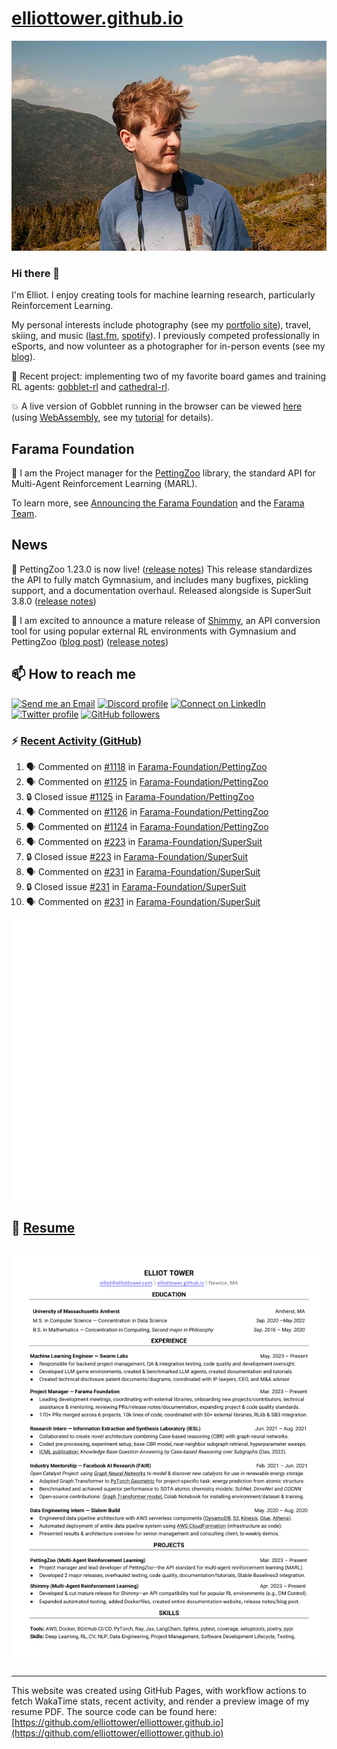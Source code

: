 # [elliottower.github.io](https://github.com/elliottower/elliottower.github.io)

[![A wild Elliot on Mt Washington](https://raw.githubusercontent.com/elliottower/elliottower.github.io/main/src/jpg/DSCF7539-600px.jpg?raw=true)](https://raw.githubusercontent.com/elliottower/elliottower.github.io/main/src/jpg/DSCF7539.jpg?raw=true)

### Hi there 👋

I'm Elliot. I enjoy creating tools for machine learning research, particularly Reinforcement Learning.

My personal interests include photography (see my [portfolio site](https://www.elliottower.com/)), travel, skiing, and music ([last.fm](https://www.last.fm/user/ajsdlfkwer), [spotify](https://open.spotify.com/user/12132818380)). I previously competed professionally in eSports, and now volunteer as a photographer for in-person events (see my [blog](https://www.elliottower.com/stories/?category=events)).

🤖 Recent project: implementing two of my favorite board games and training RL agents: [gobblet-rl](https://github.com/elliottower/gobblet-rl) and [cathedral-rl](https://github.com/elliottower/cathedral-rl). 

💥 A live version of Gobblet running in the browser can be viewed [here](https://elliottower.github.io/gobblet-rl/) (using [WebAssembly](https://webassembly.org/), see my [tutorial](https://github.com/elliottower/gobblet-rl/blob/main/tutorials/WebAssembly/web_assembly.md) for details).

## Farama Foundation

🚀 I am the Project manager for the [PettingZoo](https://github.com/Farama-Foundation/PettingZoo) library, the standard API for Multi-Agent Reinforcement Learning (MARL). 

To learn more, see [Announcing the Farama Foundation](https://farama.org/Announcing-The-Farama-Foundation) and the [Farama Team](https://farama.org/team).

## News

🎉 PettingZoo 1.23.0 is now live! ([release notes](https://github.com/Farama-Foundation/PettingZoo/releases/tag/1.23.0)) This release standardizes the API to fully match Gymnasium, and includes many bugfixes, pickling support, and a documentation overhaul. Released alongside is SuperSuit 3.8.0 ([release notes](https://github.com/Farama-Foundation/SuperSuit/releases/tag/3.8.0)) 

<!-- ![GitHub Release Date](https://img.shields.io/github/release-date/Farama-Foundation/PettingZoo) -->

🎉 I am excited to announce a mature release of [Shimmy](https://github.com/Farama-Foundation/Shimmy), an API conversion tool for using popular external RL environments with Gymnasium and PettingZoo ([blog post](https://farama.org/Announcing-Shimmy)) ([release notes](https://github.com/Farama-Foundation/Shimmy/releases/tag/v1.0.0)) 

## 📫 How to reach me

 [![Send me an Email](https://img.shields.io/badge/email-elliot%40elliottower.com-blue)](mailto:elliot@elliottower.com)
 [![Discord profile](https://img.shields.io/badge/Discord-7289DA?style=flat&logo=discord&logoColor=white)](https://discord.com/users/83091537923145728)
 [![Connect on LinkedIn](https://img.shields.io/badge/--linkedin?label=LinkedIn&logo=LinkedIn&style=social)](https://www.linkedin.com/in/elliot-tower)
 [![Twitter profile](https://img.shields.io/twitter/follow/elliottower?style=social)](https://twitter.com/ElliotTower/)
 [![GitHub followers](https://img.shields.io/github/followers/elliottower?style=social)](https://github.com/elliottower/)

### ⚡ [Recent Activity (GitHub)](https://github.com/elliottower)

<!--START_SECTION:activity-->
1. 🗣 Commented on [#1118](https://github.com/Farama-Foundation/PettingZoo/pull/1118#issuecomment-1800304471) in [Farama-Foundation/PettingZoo](https://github.com/Farama-Foundation/PettingZoo)
2. 🗣 Commented on [#1125](https://github.com/Farama-Foundation/PettingZoo/issues/1125#issuecomment-1800297072) in [Farama-Foundation/PettingZoo](https://github.com/Farama-Foundation/PettingZoo)
3. 🔒 Closed issue [#1125](https://github.com/Farama-Foundation/PettingZoo/issues/1125) in [Farama-Foundation/PettingZoo](https://github.com/Farama-Foundation/PettingZoo)
4. 🗣 Commented on [#1126](https://github.com/Farama-Foundation/PettingZoo/issues/1126#issuecomment-1800294497) in [Farama-Foundation/PettingZoo](https://github.com/Farama-Foundation/PettingZoo)
5. 🗣 Commented on [#1124](https://github.com/Farama-Foundation/PettingZoo/pull/1124#issuecomment-1800292982) in [Farama-Foundation/PettingZoo](https://github.com/Farama-Foundation/PettingZoo)
6. 🗣 Commented on [#223](https://github.com/Farama-Foundation/SuperSuit/issues/223#issuecomment-1800285159) in [Farama-Foundation/SuperSuit](https://github.com/Farama-Foundation/SuperSuit)
7. 🔒 Closed issue [#223](https://github.com/Farama-Foundation/SuperSuit/issues/223) in [Farama-Foundation/SuperSuit](https://github.com/Farama-Foundation/SuperSuit)
8. 🗣 Commented on [#231](https://github.com/Farama-Foundation/SuperSuit/issues/231#issuecomment-1800284311) in [Farama-Foundation/SuperSuit](https://github.com/Farama-Foundation/SuperSuit)
9. 🔒 Closed issue [#231](https://github.com/Farama-Foundation/SuperSuit/issues/231) in [Farama-Foundation/SuperSuit](https://github.com/Farama-Foundation/SuperSuit)
10. 🗣 Commented on [#231](https://github.com/Farama-Foundation/SuperSuit/issues/231#issuecomment-1800276410) in [Farama-Foundation/SuperSuit](https://github.com/Farama-Foundation/SuperSuit)
<!--END_SECTION:activity-->


<picture>
  <a href="https://metrics.lecoq.io/insights?user=elliottower">
   <img src="/github-metrics.svg" alt="Metrics">
  </a>
</picture>

## 📄 [Resume](https://elliottower.github.io/src/pdf/resume.pdf)

<!-- PDF-TO-MARKDOWN:START -->
![Page 1](src/png/page1.png "Page 1")
---
<!-- PDF-TO-MARKDOWN:END -->

----

This website was created using GitHub Pages, with workflow actions to fetch WakaTime stats, recent activity, and render a preview image of my resume PDF. The source code can be found here: [https://github.com/elliottower/elliottower.github.io](https://github.com/elliottower/elliottower.github.io)
